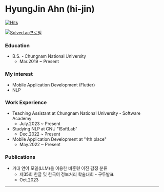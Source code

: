 # HyungJin Ahn (hi-jin)

[![Hits](https://hits.seeyoufarm.com/api/count/incr/badge.svg?url=https%3A%2F%2Fgithub.com%2Fhi-jin&count_bg=%23795548&title_bg=%23555555&icon=&icon_color=%23E7E7E7&title=hits&edge_flat=false)](https://hits.seeyoufarm.com)

[![Solved.ac프로필](http://mazassumnida.wtf/api/v2/generate_badge?boj=crushed7)](https://solved.ac/profile/crushed7)

### Education
- B.S. - Chungnam National University
   - Mar.2019 ~ Present

### My interest
- Mobile Application Development (Flutter)
- NLP

### Work Experience
- Teaching Assistant at Chungnam National University - Software Academy
   - July.2023 ~ Present
- Studying NLP at CNU "ISoftLab"
   - Dec.2022 ~ Present
- Mobile Application Development at "4th place"
   - May.2022 ~ Present
 
### Publications
- 거대 언어 모델(LLM)을 이용한 비훈련 이진 감정 분류
   - 제35회 한글 및 한국어 정보처리 학술대회 - 구두발표
   - Oct.2023
---

